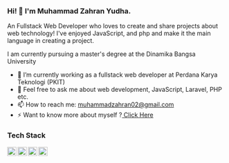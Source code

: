 ### Hi! 👋 I'm Muhammad Zahran Yudha.

An Fullstack Web Developer who loves to create and share projects about web technology! I've enjoyed JavaScript, and php and make it the main language in creating a project.

I am currently pursuing a master's degree at the Dinamika Bangsa University

- 🌱 I’m currently working as a fullstack web developer at Perdana Karya Teknologi (PKIT)
- 💬 Feel free to ask me about web development, JavaScript, Laravel, PHP etc.
- 📫 How to reach me: muhammadzahran02@gmail.com
- ⚡ Want to know more about myself ?<a href="https://portofolio-jade-eight.vercel.app/" target="_blank"> Click Here</a>

### Tech Stack
  <a href="#"><img align="left" alt="JavaScript" title="JavaScript" width="21px" src="https://upload.wikimedia.org/wikipedia/commons/9/99/Unofficial_JavaScript_logo_2.svg" /></a>
  <a href="https://nodejs.org/"><img align="left" alt="NodeJS" title="NodeJS" width="21px" src="https://seeklogo.com/images/N/nodejs-logo-FBE122E377-seeklogo.com.png" /></a>
  <a href="https://hapi.dev/"><img align="left" alt="Hapi" title="Hapi (NodeJS HTTP Framework)" width="21px" src="https://avatars.githubusercontent.com/u/3774533?s=200&v=4" /></a>
  <a href="https://laravel.com/"><img align="left" alt="Laravel" title="Laravel (PHP Framework)" width="21px" src="https://upload.wikimedia.org/wikipedia/commons/9/9a/Laravel.svg"/></a>
  <br>
  <br>
